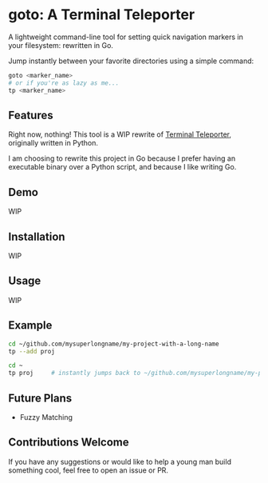 # goto: A Terminal Teleporter
A lightweight command-line tool for setting quick navigation markers in your filesystem: rewritten in Go.

Jump instantly between your favorite directories using a simple command:

```bash
goto <marker_name>
# or if you're as lazy as me...
tp <marker_name>
```

## Features
Right now, nothing! This tool is a WIP rewrite of [Terminal Teleporter](github.com/nathanmazzapica/terminal-teleporter), originally written in Python.

I am choosing to rewrite this project in Go because I prefer having an executable binary over a Python script, and because I like writing Go.

## Demo

WIP

## Installation

WIP

## Usage

WIP

## Example

```bash
cd ~/github.com/mysuperlongname/my-project-with-a-long-name
tp --add proj

cd ~
tp proj     # instantly jumps back to ~/github.com/mysuperlongname/my-project-with-a-long-name
```

## Future Plans
- Fuzzy Matching

## Contributions Welcome
If you have any suggestions or would like to help a young man build something cool, feel free to open an issue or PR.
